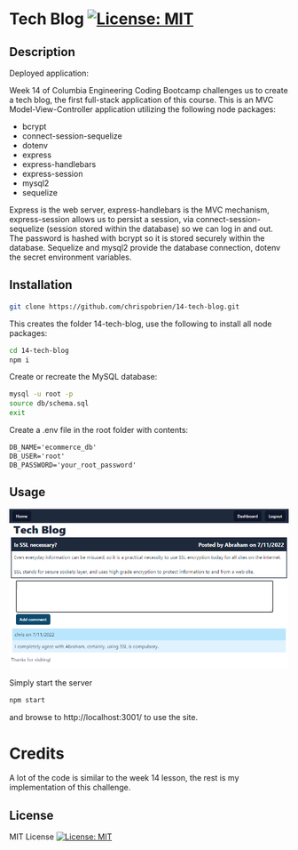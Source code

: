 # Tech Blog [![License: MIT](https://img.shields.io/badge/License-MIT-yellow.svg)](https://opensource.org/licenses/MIT)

## Description

Deployed application:

Week 14 of Columbia Engineering Coding Bootcamp challenges us to create a tech blog, the first full-stack application of this course. This is an MVC Model-View-Controller application utilizing the following node packages:

* bcrypt
* connect-session-sequelize
* dotenv
* express
* express-handlebars
* express-session
* mysql2
* sequelize

Express is the web server, express-handlebars is the MVC mechanism, express-session allows us to persist a session, via connect-session-sequelize (session stored within the database) so we can log in and out. The password is hashed with bcrypt so it is stored securely within the database.  Sequelize and mysql2 provide the database connection, dotenv the secret environment variables.

## Installation

```sh
git clone https://github.com/chrispobrien/14-tech-blog.git
```

This creates the folder 14-tech-blog, use the following to install all node packages:

```sh
cd 14-tech-blog
npm i
```

Create or recreate the MySQL database:

```sh
mysql -u root -p
source db/schema.sql
exit
```

Create a .env file in the root folder with contents:

```
DB_NAME='ecommerce_db'
DB_USER='root'
DB_PASSWORD='your_root_password'
```

## Usage

[![Tech Blog][screenshot]](./public/assets/images/screenshot.png)

Simply start the server

```sh
npm start
```

and browse to http://localhost:3001/ to use the site.

# Credits

A lot of the code is similar to the week 14 lesson, the rest is my implementation of this challenge.

## License

MIT License [![License: MIT](https://img.shields.io/badge/License-MIT-yellow.svg)](https://opensource.org/licenses/MIT)

<!-- MARKDOWN LINKS & IMAGES -->
[screenshot]: ./public/assets/images/screenshot.png